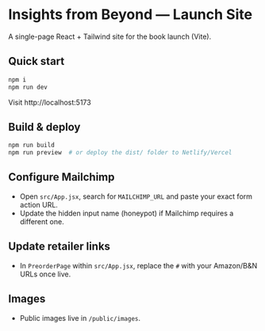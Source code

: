 # Insights from Beyond — Launch Site

A single-page React + Tailwind site for the book launch (Vite).

## Quick start

```bash
npm i
npm run dev
```

Visit http://localhost:5173

## Build & deploy
```bash
npm run build
npm run preview  # or deploy the dist/ folder to Netlify/Vercel
```

## Configure Mailchimp
- Open `src/App.jsx`, search for `MAILCHIMP_URL` and paste your exact form action URL.
- Update the hidden input name (honeypot) if Mailchimp requires a different one.

## Update retailer links
- In `PreorderPage` within `src/App.jsx`, replace the `#` with your Amazon/B&N URLs once live.

## Images
- Public images live in `/public/images`.
